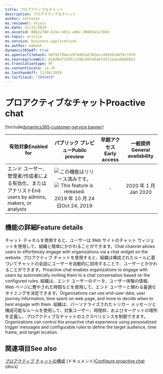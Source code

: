 ```yaml
---
title: プロアクティブなチャット
description: プロアクティブなチャット
author: relnotes
ms.reviewer: shjais
ms.date: 11/15/2019
ms.assetid: 0062278d-615e-e911-a96c-000d3a1c7bbb
ms.topic: article
ms.service: business-applications
ms.author: mahesh
dynamics365pdf: true
ms.openlocfilehash: 8d792794ece974d03a5302eccdd91614bf9c74fd
ms.sourcegitcommit: b18d8ef2595c1298c94fe6a6fd1fceaa16bd9561
ms.translationtype: HT
ms.contentlocale: ja-JP
ms.lasthandoff: 12/06/2019
ms.locfileid: "2893459"
---
```

# <a name="proactive-chat"></a><span data-ttu-id="48fd6-103">プロアクティブなチャット</span><span class="sxs-lookup"><span data-stu-id="48fd6-103">Proactive chat</span></span>
[!include[dynamics365-customer-service banner](../includes/dynamics365-customer-service.md)]

| <span data-ttu-id="48fd6-104">有効対象</span><span class="sxs-lookup"><span data-stu-id="48fd6-104">Enabled for</span></span>    |  <span data-ttu-id="48fd6-105">パブリック プレビュー</span><span class="sxs-lookup"><span data-stu-id="48fd6-105">Public preview</span></span> | <span data-ttu-id="48fd6-106">早期アクセス</span><span class="sxs-lookup"><span data-stu-id="48fd6-106">Early access</span></span> | <span data-ttu-id="48fd6-107">一般提供</span><span class="sxs-lookup"><span data-stu-id="48fd6-107">General availability</span></span> | 
| ---------- | :----------: |:----------: |:----------: |
|<span data-ttu-id="48fd6-108">エンド ユーザー、管理者/作成者による有効化、またはアナリスト</span><span class="sxs-lookup"><span data-stu-id="48fd6-108">End users by admins, makers, or analysts</span></span>|<span data-ttu-id="48fd6-109">![この機能はリリース済みです。](/dynamics365-release-plan/media/green-checkmark.png "この機能はリリース済みです。")</span><span class="sxs-lookup"><span data-stu-id="48fd6-109">![This feature is released.](/dynamics365-release-plan/media/green-checkmark.png "This feature is released.")</span></span> <span data-ttu-id="48fd6-110">2019 年 10 月 24 日</span><span class="sxs-lookup"><span data-stu-id="48fd6-110">Oct 24, 2019</span></span>|-| <span data-ttu-id="48fd6-111">2020 年 1 月</span><span class="sxs-lookup"><span data-stu-id="48fd6-111">Jan 2020</span></span>|






## <a name="feature-details"></a><span data-ttu-id="48fd6-112">機能の詳細</span><span class="sxs-lookup"><span data-stu-id="48fd6-112">Feature details</span></span>
<!--feature detail start -->
<span data-ttu-id="48fd6-113">チャット チャネルを使用すると、ユーザーは Web サイトのチャット ウィジェットを使用して、組織と簡単にかかわることができます。</span><span class="sxs-lookup"><span data-stu-id="48fd6-113">Chat channel allows users to effortlessly engage with organizations via a chat widget on the website.</span></span> <span data-ttu-id="48fd6-114">プロアクティブ チャットを使用すると、組織は構成されたルールに基づいてチャットの会話にユーザーを自動的に招待することで、ユーザーとかかわることができます。</span><span class="sxs-lookup"><span data-stu-id="48fd6-114">Proactive chat enables organizations to engage with users by automatically inviting them to a chat conversation based on the configured rules.</span></span> <span data-ttu-id="48fd6-115">組織は、エンド ユーザーのデータ、ユーザー体験の情報、Web ページに費やされた時間などを使用して、エンド ユーザーと関わる最適なタイミングを決定できます。</span><span class="sxs-lookup"><span data-stu-id="48fd6-115">Organizations can use end-user data, user journey information, time spent on web page, and more to decide when to best engage with them.</span></span> <span data-ttu-id="48fd6-116">組織は、パーソナライズされたトリガー メッセージと構成可能なルールを使用して、対象ユーザー、時間枠、およびターゲットの場所を定義し、プロアクティブなチャットのエクスペリエンスを制御できます。</span><span class="sxs-lookup"><span data-stu-id="48fd6-116">Organizations can control the proactive chat experience using personalized trigger messages and configurable rules to define the target audience, time frame, and target location.</span></span>
<!--feature detail end -->










## <a name="see-also"></a><span data-ttu-id="48fd6-117">関連項目</span><span class="sxs-lookup"><span data-stu-id="48fd6-117">See also</span></span>

<span data-ttu-id="48fd6-118">[プロアクティブ チャットの構成](https://docs.microsoft.com/dynamics365/omnichannel/administrator/proactive-chat) (ドキュメント)</span><span class="sxs-lookup"><span data-stu-id="48fd6-118">[Configure proactive chat](https://docs.microsoft.com/dynamics365/omnichannel/administrator/proactive-chat) (docs)</span></span>
